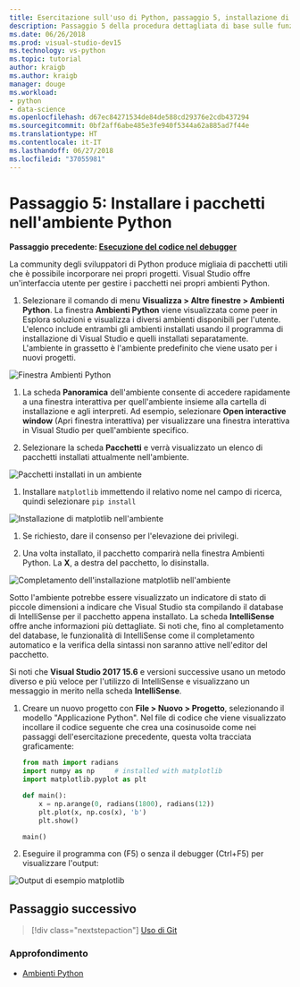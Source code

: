 ```yaml
---
title: Esercitazione sull'uso di Python, passaggio 5, installazione di pacchetti
description: Passaggio 5 della procedura dettagliata di base sulle funzionalità di Visual Studio, che illustra le funzionalità di Visual Studio per la gestione dei pacchetti in un ambiente Python.
ms.date: 06/26/2018
ms.prod: visual-studio-dev15
ms.technology: vs-python
ms.topic: tutorial
author: kraigb
ms.author: kraigb
manager: douge
ms.workload:
- python
- data-science
ms.openlocfilehash: d67ec84271534de84de588cd29376e2cdb437294
ms.sourcegitcommit: 0bf2aff6abe485e3fe940f5344a62a885ad7f44e
ms.translationtype: HT
ms.contentlocale: it-IT
ms.lasthandoff: 06/27/2018
ms.locfileid: "37055981"
---
```

# <a name="step-5-install-packages-in-your-python-environment"></a>Passaggio 5: Installare i pacchetti nell'ambiente Python

**Passaggio precedente: [Esecuzione del codice nel debugger](tutorial-working-with-python-in-visual-studio-step-04-debugging.md)**

La community degli sviluppatori di Python produce migliaia di pacchetti utili che è possibile incorporare nei propri progetti. Visual Studio offre un'interfaccia utente per gestire i pacchetti nei propri ambienti Python.

1. Selezionare il comando di menu **Visualizza > Altre finestre > Ambienti Python**. La finestra **Ambienti Python** viene visualizzata come peer in Esplora soluzioni e visualizza i diversi ambienti disponibili per l'utente. L'elenco include entrambi gli ambienti installati usando il programma di installazione di Visual Studio e quelli installati separatamente. L'ambiente in grassetto è l'ambiente predefinito che viene usato per i nuovi progetti.

  ![Finestra Ambienti Python](media/environments-default-view-blue.png)

1. La scheda **Panoramica** dell'ambiente consente di accedere rapidamente a una finestra interattiva per quell'ambiente insieme alla cartella di installazione e agli interpreti. Ad esempio, selezionare **Open interactive window** (Apri finestra interattiva) per visualizzare una finestra interattiva in Visual Studio per quell'ambiente specifico.

1. Selezionare la scheda **Pacchetti** e verrà visualizzato un elenco di pacchetti installati attualmente nell'ambiente.

  ![Pacchetti installati in un ambiente](media/environments-installed-packages-blue.png)

1. Installare `matplotlib` immettendo il relativo nome nel campo di ricerca, quindi selezionare `pip install`

  ![Installazione di matplotlib nell'ambiente](media/environments-add-matplotlib1.png)

1. Se richiesto, dare il consenso per l'elevazione dei privilegi.

1. Una volta installato, il pacchetto comparirà nella finestra Ambienti Python. La **X**, a destra del pacchetto, lo disinstalla.

  ![Completamento dell'installazione matplotlib nell'ambiente](media/environments-add-matplotlib2.png)

  Sotto l'ambiente potrebbe essere visualizzato un indicatore di stato di piccole dimensioni a indicare che Visual Studio sta compilando il database di IntelliSense per il pacchetto appena installato. La scheda **IntelliSense** offre anche informazioni più dettagliate. Si noti che, fino al completamento del database, le funzionalità di IntelliSense come il completamento automatico e la verifica della sintassi non saranno attive nell'editor del pacchetto.

  Si noti che **Visual Studio 2017 15.6** e versioni successive usano un metodo diverso e più veloce per l'utilizzo di IntelliSense e visualizzano un messaggio in merito nella scheda **IntelliSense**.

1. Creare un nuovo progetto con **File > Nuovo > Progetto**, selezionando il modello "Applicazione Python". Nel file di codice che viene visualizzato incollare il codice seguente che crea una cosinusoide come nei passaggi dell'esercitazione precedente, questa volta tracciata graficamente:

    ```python
    from math import radians
    import numpy as np     # installed with matplotlib
    import matplotlib.pyplot as plt

    def main():
        x = np.arange(0, radians(1800), radians(12))
        plt.plot(x, np.cos(x), 'b')
        plt.show()

    main()
    ```

1. Eseguire il programma con (F5) o senza il debugger (Ctrl+F5) per visualizzare l'output:

  ![Output di esempio matplotlib](media/environments-add-matplotlib3.png)

## <a name="next-step"></a>Passaggio successivo

> [!div class="nextstepaction"]
> [Uso di Git](tutorial-working-with-python-in-visual-studio-step-06-working-with-git.md)

### <a name="go-deeper"></a>Approfondimento

- [Ambienti Python](managing-python-environments-in-visual-studio.md)
